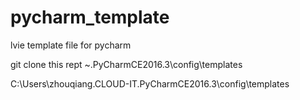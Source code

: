 # pycharm_template
lvie template file for pycharm


git clone  this rept    ~.PyCharmCE2016.3\config\templates

C:\Users\zhouqiang.CLOUD-IT\.PyCharmCE2016.3\config\templates


